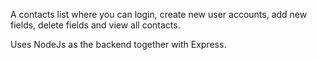 A contacts list where you can login, create new user accounts, add new fields, delete fields and view all contacts.


Uses NodeJs as the backend together with Express.
